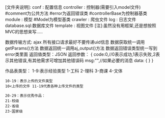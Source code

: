[文件夹说明]:
conf : 配置信息
controller : 控制器(需要引入model文件)
    #comment为公共方法
    #error为返回错误类
    #controllerBase为控制器基类
module : 模型
    #Model为模型基类
crawler : 爬虫文件
log : 日志文件
database.sql:数据库文件
template : 视图文件
[注]:虽然没有用框架,还是想按照MVC的思想来写.....


数据传输方式: ajax
所有接口请求最好不要传递uid信息
数据获取统一调用getParams()方法
数据返回统一调用aj_output()方法
数据返回错误类型统一写到error类里面
返回值类型：JSON
返回参数：
{
  code:0,//0表示成功,1表示失败,2表示其他错误,有其他需求可增加其他错误码
  msg:"",//如果必要的消息
  data:
  {
  }
}



[数据库]:
数据库配置信息在conf下,线下数据库配置自己修改,线上数据库配置统一.


作品表类型：
    1-9:表示经验类型
    1-工科
    2-理科
    3-商课
    4-文体

    10-19：表示上传的文件类型
    10<上传的文件 11-19代表各种上传文件的类型

    20-29：表示优秀作品：
    21-校级
    22-省级
    23-国家级
